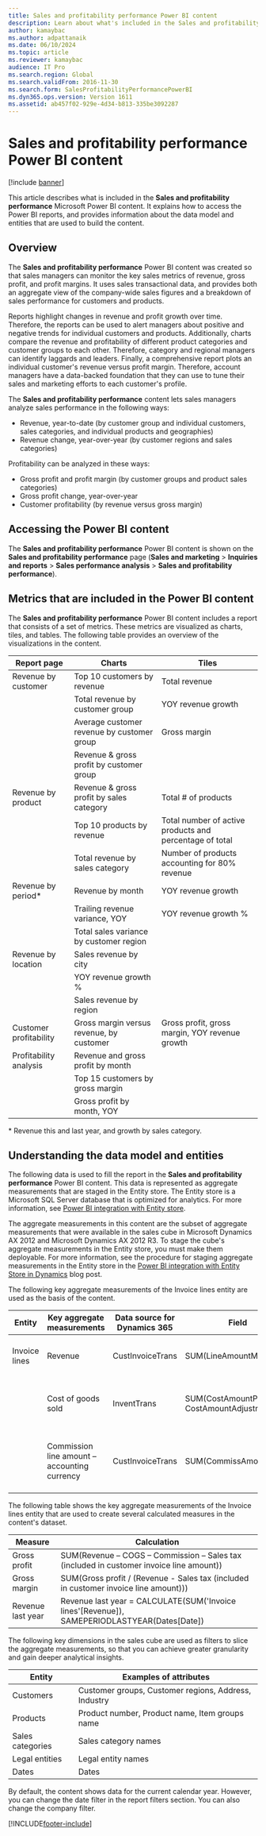 ```yaml
---
title: Sales and profitability performance Power BI content
description: Learn about what's included in the Sales and profitability performance Power BI content, including a table of metrics that are included in the Power BI content.
author: kamaybac
ms.author: adpattanaik
ms.date: 06/10/2024
ms.topic: article
ms.reviewer: kamaybac
audience: IT Pro
ms.search.region: Global
ms.search.validFrom: 2016-11-30
ms.search.form: SalesProfitabilityPerformancePowerBI
ms.dyn365.ops.version: Version 1611
ms.assetid: ab457f02-929e-4d34-b813-335be3092287
---
```


# Sales and profitability performance Power BI content

[!include [banner](../includes/banner.md)]

This article describes what is included in the **Sales and profitability performance** Microsoft Power BI content. It explains how to access the Power BI reports, and provides information about the data model and entities that are used to build the content.

## Overview

The **Sales and profitability performance** Power BI content was created so that sales managers can monitor the key sales metrics of revenue, gross profit, and profit margins. It uses sales transactional data, and provides both an aggregate view of the company-wide sales figures and a breakdown of sales performance for customers and products.

Reports highlight changes in revenue and profit growth over time. Therefore, the reports can be used to alert managers about positive and negative trends for individual customers and products. Additionally, charts compare the revenue and profitability of different product categories and customer groups to each other. Therefore, category and regional managers can identify laggards and leaders. Finally, a comprehensive report plots an individual customer's revenue versus profit margin. Therefore, account managers have a data-backed foundation that they can use to tune their sales and marketing efforts to each customer's profile.

The **Sales and profitability performance** content lets sales managers analyze sales performance in the following ways:

- Revenue, year-to-date (by customer group and individual customers, sales categories, and individual products and geographies)
- Revenue change, year-over-year (by customer regions and sales categories)

Profitability can be analyzed in these ways:

- Gross profit and profit margin (by customer groups and product sales categories)
- Gross profit change, year-over-year
- Customer profitability (by revenue versus gross margin)

## Accessing the Power BI content
The **Sales and profitability performance** Power BI content is shown on the **Sales and profitability performance** page (**Sales and marketing** \> **Inquiries and reports** \> **Sales performance analysis** \> **Sales and profitability performance**).

## Metrics that are included in the Power BI content
The **Sales and profitability performance** Power BI content includes a report that consists of a set of metrics. These metrics are visualized as charts, tiles, and tables. The following table provides an overview of the visualizations in the content.

| Report page            | Charts                                     | Tiles                                                   |
|------------------------|--------------------------------------------|---------------------------------------------------------|
| Revenue by customer    | Top 10 customers by revenue                | Total revenue                                           |
|                        | Total revenue by customer group            | YOY revenue growth                                      |
|                        | Average customer revenue by customer group | Gross margin                                            |
|                        | Revenue & gross profit by customer group   |                                                         |
| Revenue by product     | Revenue & gross profit by sales category   | Total \# of products                                    |
|                        | Top 10 products by revenue                 | Total number of active products and percentage of total |
|                        | Total revenue by sales category            | Number of products accounting for 80% revenue           |
| Revenue by period\*    | Revenue by month                           | YOY revenue growth                                      |
|                        | Trailing revenue variance, YOY             | YOY revenue growth %                                    |
|                        | Total sales variance by customer region    |                                                         |
| Revenue by location    | Sales revenue by city                      |                                                         |
|                        | YOY revenue growth %                       |                                                         |
|                        | Sales revenue by region                    |                                                         |
| Customer profitability | Gross margin versus revenue, by customer   | Gross profit, gross margin, YOY revenue growth          |
| Profitability analysis | Revenue and gross profit by month          |                                                         |
|                        | Top 15 customers by gross margin           |                                                         |
|                        | Gross profit by month, YOY                 |                                                         |

\* Revenue this and last year, and growth by sales category.

## Understanding the data model and entities
The following data is used to fill the report in the **Sales and profitability performance** Power BI content. This data is represented as aggregate measurements that are staged in the Entity store. The Entity store is a Microsoft SQL Server database that is optimized for analytics. For more information, see [Power BI integration with Entity store](power-bi-integration-entity-store.md).

The aggregate measurements in this content are the subset of aggregate measurements that were available in the sales cube in Microsoft Dynamics AX 2012 and Microsoft Dynamics AX 2012 R3. To stage the cube's aggregate measurements in the Entity store, you must make them deployable. For more information, see the procedure for staging aggregate measurements in the Entity store in the [Power BI integration with Entity Store in Dynamics](/archive/blogs/dynamicsaxbi/power-bi-integration-with-entity-store-in-dynamics-ax-7-may-update) blog post.

The following key aggregate measurements of the Invoice lines entity are used as the basis of the content.

| Entity        | Key aggregate measurements                   | Data source for Dynamics 365 | Field                                        | Description                                       |
|---------------|----------------------------------------------|------------------------------|----------------------------------------------|---------------------------------------------------|
| Invoice lines | Revenue                                      | CustInvoiceTrans             | SUM(LineAmountMST)                           | The amount in the accounting currency.            |
|               | Cost of goods sold                           | InventTrans                  | SUM(CostAmountPosted + CostAmountAdjustment) | The sum of the cost amount and the adjustment.    |
|               | Commission line amount – accounting currency | CustInvoiceTrans             | SUM(CommissAmountMST)                        | The commission amount in the accounting currency. |

The following table shows the key aggregate measurements of the Invoice lines entity that are used to create several calculated measures in the content's dataset.

| Measure           | Calculation                                                                                      |
|-------------------|--------------------------------------------------------------------------------------------------|
| Gross profit      | SUM(Revenue – COGS – Commission – Sales tax (included in customer invoice line amount))          |
| Gross margin      | SUM(Gross profit / (Revenue - Sales tax (included in customer invoice line amount)))             |
| Revenue last year | Revenue last year = CALCULATE(SUM('Invoice lines'\[Revenue\]), SAMEPERIODLASTYEAR(Dates\[Date\]) |

The following key dimensions in the sales cube are used as filters to slice the aggregate measurements, so that you can achieve greater granularity and gain deeper analytical insights.

| Entity           | Examples of attributes                               |
|------------------|------------------------------------------------------|
| Customers        | Customer groups, Customer regions, Address, Industry |
| Products         | Product number, Product name, Item groups name       |
| Sales categories | Sales category names                                 |
| Legal entities   | Legal entity names                                   |
| Dates            | Dates                                                |

By default, the content shows data for the current calendar year. However, you can change the date filter in the report filters section. You can also change the company filter.


[!INCLUDE[footer-include](../../../includes/footer-banner.md)]
